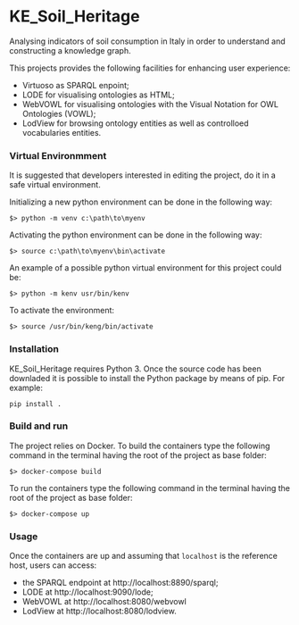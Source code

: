 # KE_Soil_Heritage
Analysing indicators of soil consumption in Italy in order to understand and constructing a knowledge graph.
 
This projects provides the following facilities for enhancing user experience: 
 - Virtuoso as SPARQL enpoint;
 - LODE for visualising ontologies as HTML;
 - WebVOWL for visualising ontologies with the Visual Notation for OWL Ontologies (VOWL);
 - LodView for browsing ontology entities as well as controlloed vocabularies entities.

### Virtual Environmment
It is suggested that developers interested in editing the project, do it in a safe virtual environment.

Initializing a new python environment can be done in the following way:

```
$> python -m venv c:\path\to\myenv
```
Activating the python environment can be done in the following way:

```
$> source c:\path\to\myenv\bin\activate
```

An example of a possible python virtual environment for this project could be:

```
$> python -m kenv usr/bin/kenv 
```

To activate the environment:

```
$> source /usr/bin/keng/bin/activate
```


### Installation
KE_Soil_Heritage requires Python 3.
Once the source code has been downladed it is possible to install the Python package by means of pip. For example:

```
pip install .
```

### Build and run
The project relies on Docker.
To build the containers type the following command in the terminal having the root of the project as base folder:
```
$> docker-compose build
```
To run the containers type the following command in the terminal having the root of the project as base folder:
```
$> docker-compose up
```

### Usage
Once the containers are up and assuming that `localhost` is the reference host, users can access:
 - the SPARQL endpoint at http://localhost:8890/sparql;
 - LODE at http://localhost:9090/lode;
 - WebVOWL at http://localhost:8080/webvowl
 - LodView at http://localhost:8080/lodview.

